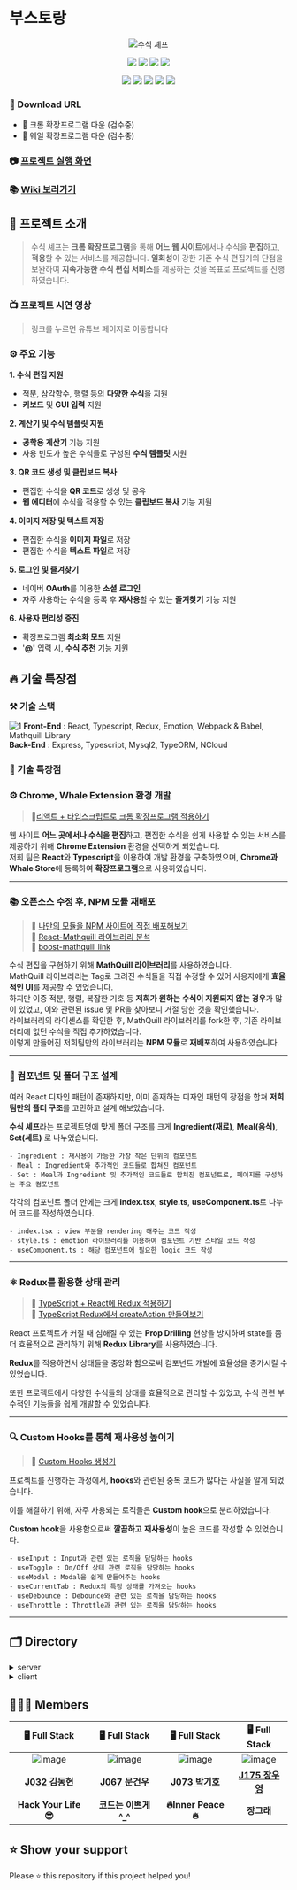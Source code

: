 # 부스토랑
  
<p align="center"><img src="https://user-images.githubusercontent.com/60457112/102003187-569c7a80-3d47-11eb-8412-3103461df502.gif" title="수식 셰프"/></p>


<p align="center">
  <img src="https://img.shields.io/badge/javascript-ES6+-yellow?logo=javascript"/>
  <img src="https://img.shields.io/badge/typescript-v4.0.5-blue?logo=typescript"/>
  <img src="https://img.shields.io/badge/node.js-v15.2.1-green?logo=node.js"/>
  <img src="https://img.shields.io/badge/mysql-v5.7.32-blue?logo=mysql"/>
</P>
<p align="center">
  <img src="https://img.shields.io/badge/react-17.0.1-1cf?logo=react"/>
  <img src="https://img.shields.io/badge/redux-4.0.5-purple?logo=redux"/>
  <img src="https://img.shields.io/badge/emotion-11.0.0-pink?logo=emotion"/>
  <img src="https://img.shields.io/badge/Webpack-v4.44.1-%238DD6F9?logo=webpack"/>
  <img src="https://img.shields.io/badge/Babel-v7.12.1-%23F9DC3E?logo=Babel"/>
</p>

### 📩 Download URL
- 🔗 크롬 확장프로그램 다운 (검수중)
- 🐳 웨일 확장프로그램 다운 (검수중)

### 📷 [프로젝트 실행 화면]()

### 📚 [Wiki 보러가기](https://github.com/boostcamp-2020/Project15-C-Client-Based-Formula-Editor/wiki)

## 📌 프로젝트 소개
> 수식 셰프는 **크롬 확장프로그램**을 통해 **어느 웹 사이트**에서나 수식을 **편집**하고, **적용**할 수 있는 서비스를 제공합니다. **일회성**이 강한 기존 수식 편집기의 단점을 보완하여 **지속가능한 수식 편집 서비스**를 제공하는 것을 목표로 프로젝트를 진행하였습니다.
### 📺 프로젝트 시연 영상
> 링크를 누르면 유튜브 페이지로 이동합니다

### ⚙️ 주요 기능
**1. 수식 편집 지원**
- 적분, 삼각함수, 행렬 등의 **다양한 수식**을 지원
- **키보드** 및 **GUI 입력** 지원

**2. 계산기 및 수식 템플릿 지원**
- **공학용 계산기** 기능 지원
- 사용 빈도가 높은 수식들로 구성된 **수식 템플릿** 지원

**3. QR 코드 생성 및 클립보드 복사**
- 편집한 수식을 **QR 코드**로 생성 및 공유
- **웹 에디터**에 수식을 적용할 수 있는 **클립보드 복사** 기능 지원

**4. 이미지 저장 및 텍스트 저장**
- 편집한 수식을 **이미지 파일**로 저장
- 편집한 수식을 **텍스트 파일**로 저장

**5. 로그인 및 즐겨찾기**
- 네이버 **OAuth**를 이용한 **소셜** **로그인**
- 자주 사용하는 수식을 등록 후 **재사용**할 수 있는 **즐겨찾기** 기능 지원

**6. 사용자 편리성 증진**

- 확장프로그램 **최소화 모드** 지원
- '**@'** 입력 시, **수식 추천** 기능 지원


## 🔥 기술 특장점
### ⚒️ 기술 스택
![1](https://user-images.githubusercontent.com/60457112/102003331-35d52480-3d49-11eb-8b28-a69653ca5e7b.jpg)
**Front-End** : React, Typescript, Redux, Emotion, Webpack & Babel, Mathquill Library  
**Back-End** : Express, Typescript, Mysql2, TypeORM, NCloud

### 🌈 기술 특장점
### ⚙️ Chrome, Whale Extension 환경 개발
> 🔗[리액트 + 타입스크립트로 크롬 확장프로그램 적용하기](https://github.com/boostcamp-2020/Project15-C-Client-Based-Formula-Editor/wiki/%EB%A6%AC%EC%95%A1%ED%8A%B8---%ED%83%80%EC%9E%85%EC%8A%A4%ED%81%AC%EB%A6%BD%ED%8A%B8-=-%ED%81%AC%EB%A1%AC-%ED%99%95%EC%9E%A5%ED%94%84%EB%A1%9C%EA%B7%B8%EB%9E%A8-%EB%A7%8C%EB%93%A4%EA%B8%B0!)  

웹 사이트 **어느 곳에서나 수식을 편집**하고, 편집한 수식을 쉽게 사용할 수 있는 서비스를 제공하기 위해 **Chrome Extension** 환경을 선택하게 되었습니다.   
저희 팀은 **React**와 **Typescript**을 이용하여 개발 환경을 구축하였으며, **Chrome과 Whale Store**에 등록하여 **확장프로그램**으로 사용하였습니다.

---

### 📚 오픈소스 수정 후, NPM 모듈 재배포 
> 🔗 [나만의 모듈을 NPM 사이트에 직접 배포해보기](https://github.com/boostcamp-2020/Project15-C-Client-Based-Formula-Editor/wiki/%EB%82%98%EB%A7%8C%EC%9D%98-%EB%AA%A8%EB%93%88%EC%9D%84-NPM-%EC%82%AC%EC%9D%B4%ED%8A%B8%EC%97%90-%EC%A7%81%EC%A0%91-%EB%B0%B0%ED%8F%AC%ED%95%B4%EB%B3%B4%EA%B8%B0)  
> 🔗 [React-Mathquill 라이브러리 분석](https://github.com/boostcamp-2020/Project15-C-Client-Based-Formula-Editor/wiki/React-Mathquill-%EB%9D%BC%EC%9D%B4%EB%B8%8C%EB%9F%AC%EB%A6%AC-%EB%B6%84%EC%84%9D)  
> 🔗 [boost-mathquill link](https://www.npmjs.com/package/boost-mathquill)  

수식 편집을 구현하기 위해 **MathQuill 라이브러리**를 사용하였습니다.  
MathQuill 라이브러리는 Tag로 그려진 수식들을 직접 수정할 수 있어 사용자에게 **효율적인 UI**를 제공할 수 있었습니다.  
하지만 이중 적분, 행렬, 복잡한 기호 등 **저희가 원하는 수식이 지원되지 않는 경우**가 많이 있었고, 이와 관련된 issue 및 PR을 찾아보니 거절 당한 것을 확인했습니다.  
라이브러리의 라이센스를 확인한 후, MathQuill 라이브러리를 fork한 후, 기존 라이브러리에 없던 수식을 직접 추가하였습니다.  
이렇게 만들어진 저희팀만의 라이브러리는 **NPM 모듈**로 **재배포**하여 사용하였습니다.  

---

### 📁 컴포넌트 및 폴더 구조 설계

여러 React 디자인 패턴이 존재하지만, 이미 존재하는 디자인 패턴의 장점을 합쳐 **저희 팀만의 폴더 구조**를 고민하고 설계 해보았습니다.

**수식 셰프**라는 프로젝트명에 맞게 폴더 구조를 크게 **Ingredient(재료)**, **Meal(음식)**, **Set(세트)** 로 나누었습니다. 

```
- Ingredient : 재사용이 가능한 가장 작은 단위의 컴포넌트
- Meal : Ingredient와 추가적인 코드들로 합쳐진 컴포넌트
- Set : Meal과 Ingredient 및 추가적인 코드들로 합쳐진 컴포넌트로, 페이지를 구성하는 주요 컴포넌트
```

각각의 컴포넌트 폴더 안에는 크게 **index.tsx**, **style.ts**, **useComponent.ts**로 나누어 코드를 작성하였습니다.

```
- index.tsx : view 부분을 rendering 해주는 코드 작성
- style.ts : emotion 라이브러리를 이용하여 컴포넌트 기반 스타일 코드 작성
- useComponent.ts : 해당 컴포넌트에 필요한 logic 코드 작성
```

---

### ⚛️ Redux를 활용한 상태 관리
> 🔗 [TypeScript + React에 Redux 적용하기](https://github.com/boostcamp-2020/Project15-C-Client-Based-Formula-Editor/wiki/TypeScript---React%EC%97%90-Redux-%EC%A0%81%EC%9A%A9%ED%95%98%EA%B8%B0)  
> 🔗 [TypeScript Redux에서 createAction 만들어보기](https://github.com/boostcamp-2020/Project15-C-Client-Based-Formula-Editor/wiki/TypeScript-Redux%EC%97%90%EC%84%9C-createAction-%EB%A7%8C%EB%93%A4%EC%96%B4%EB%B3%B4%EA%B8%B0)  

React 프로젝트가 커질 때 심해질 수 있는 **Prop Drilling** 현상을 방지하며 state를 좀 더 효율적으로 관리하기 위해 **Redux Library**를 사용하였습니다. 

**Redux**를 적용하면서 상태들을 중앙화 함으로써 컴포넌트 개발에 효율성을 증가시킬 수 있었습니다. 

또한 프로젝트에서 다양한 수식들의 상태를 효율적으로 관리할 수 있었고, 수식 관련 부수적인 기능들을 쉽게 개발할 수 있었습니다.

---
 
### 🔍 Custom Hooks를 통해 재사용성 높이기
> 🔗 [Custom Hooks 생성기](https://github.com/boostcamp-2020/Project15-C-Client-Based-Formula-Editor/wiki/useDebounce,-useThrottle)  

프로젝트를 진행하는 과정에서, **hooks**와 관련된 중복 코드가 많다는 사실을 알게 되었습니다.

이를 해결하기 위해, 자주 사용되는 로직들은 **Custom hook**으로 분리하였습니다.

**Custom hook**을 사용함으로써 **깔끔하고** **재사용성**이 높은 코드를 작성할 수 있었습니다.

```
- useInput : Input과 관련 있는 로직을 담당하는 hooks
- useToggle : On/Off 상태 관련 로직을 담당하는 hooks
- useModal : Modal을 쉽게 만들어주는 hooks
- useCurrentTab : Redux의 특정 상태를 가져오는 hooks
- useDebounce : Debounce와 관련 있는 로직을 담당하는 hooks
- useThrottle : Throttle과 관련 있는 로직을 담당하는 hooks
```

---

## 🗂 Directory

<details>
<summary>server</summary>
  <div markdown="1">
    
```
🗃 Project Folder  
📁server  
├── app.js
├── 📁src  
│   ├── 📁controllers 
│   ├── 📁entity
│   ├── 📁repository
│   ├── 📁router
│   │   ├── 📁user
│   │   └── 📁favorite
│   ├── 📁service
│   ├── 📁types
│   ├── 📁utils  
│   └──📁views
└── 📁__tests__  
```

  </div>
</details>

<details>
<summary>client</summary>
  <div markdown="1">
    
  ```
  📁client  
  ├── 📁public
  │   ├── 📁image    
  │   ├── background.js  
  │   ├── content.css
  │   ├── icon.png
  │   ├── manifest.json
  │   └── index.html
  └── 📁src
      ├── App
      ├── 📁components  
      │   ├── index.tsx   
      │   ├── style.ts
      │   └── use(폴더명).ts
      ├── 📁contexts
      │   ├── index.ts   
      │   ├── 📁latex
      │   └── 📁user
      ├── 📁hooks
      ├── 📁lib  
      │   ├── 📁apis
      │   ├── 📁constants
      │   └── 📁utils
      ├── 📁pages
      └── 📁__tests__  
  ```
  
  </div>
</details>

## 👩🏻‍💻 Members
| 🖥️ Full Stack | 🖥️ Full Stack | 🖥️ Full Stack | 🖥️ Full Stack |
| :----------: |  :--------:  |  :---------: |  :---------: |
|![image](https://user-images.githubusercontent.com/23556120/99749140-41a24200-2b21-11eb-992a-6221872b3e5e.png)|![image](https://user-images.githubusercontent.com/23556120/99749193-58489900-2b21-11eb-9271-145b292a6080.png)|![image](https://user-images.githubusercontent.com/23556120/99749230-6a2a3c00-2b21-11eb-9801-4e39472ee4a3.png)|![image](https://user-images.githubusercontent.com/23556120/99749255-77472b00-2b21-11eb-8c63-d66d5c73f002.png)|
| **[J032 김동현](https://github.com/dooking)** | **[J067 문건우](https://github.com/geonwoomun)** | **[J073 박기호](https://github.com/qkrrlgh519)** | **[J175 장우영](https://github.com/Woo-Dong93)** |
| **Hack Your Life 😎** | **코드는 이쁘게 ^_^**  | **:fire:Inner Peace:fire:** | **장그래** |


## ⭐ Show your support
Please ⭐️ this repository if this project helped you!
